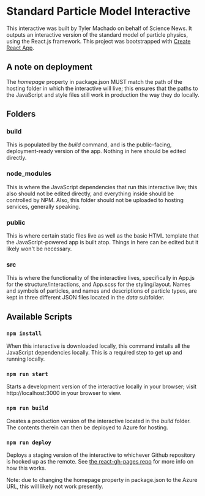# Standard Particle Model Interactive

This interactive was built by Tyler Machado on behalf of Science News. It outputs an interactive version of the standard model of particle physics, using the React.js framework. This project was bootstrapped with [Create React App](https://github.com/facebook/create-react-app).

## A note on deployment

The _homepage_ property in package.json MUST match the path of the hosting folder in which the interactive will live; this ensures that the paths to the JavaScript and style files still work in production the way they do locally.

## Folders

### build

This is populated by the _build_ command, and is the public-facing, deployment-ready version of the app. Nothing in here should be edited directly.

### node_modules

This is where the JavaScript dependencies that run this interactive live; this also should not be edited directly, and everything inside should be controlled by NPM. Also, this folder should not be uploaded to hosting services, generally speaking.

### public

This is where certain static files live as well as the basic HTML template that the JavaScript-powered app is built atop. Things in here can be edited but it likely won't be necessary.

### src

This is where the functionality of the interactive lives, specifically in App.js for the structure/interactions, and App.scss for the styling/layout. Names and symbols of particles, and names and descriptions of particle types, are kept in three different JSON files located in the _data_ subfolder.

## Available Scripts

### `npm install`

When this interactive is downloaded locally, this command installs all the JavaScript dependencies locally. This is a required step to get up and running locally.

### `npm run start`

Starts a development version of the interactive locally in your browser; visit http://localhost:3000 in your browser to view.

### `npm run build`

Creates a production version of the interactive located in the _build_ folder. The contents therein can then be deployed to Azure for hosting.

### `npm run deploy`

Deploys a staging version of the interactive to whichever Github repository is hooked up as the remote. See [the react-gh-pages repo](https://github.com/gitname/react-gh-pages) for more info on how this works.

Note: due to changing the homepage property in package.json to the Azure URL, this will likely not work presently.

